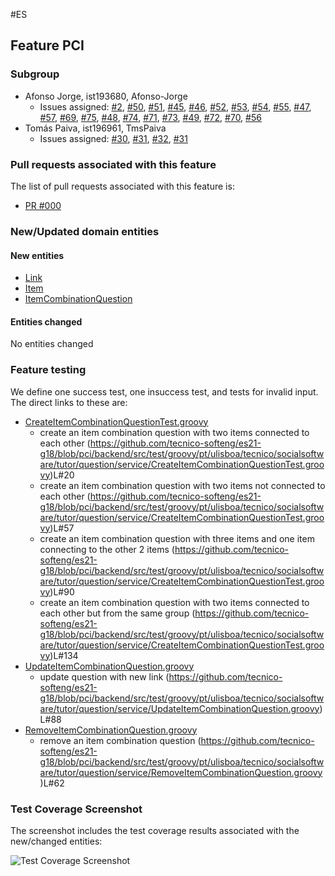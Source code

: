 #ES

## Feature PCI

### Subgroup
 - Afonso Jorge, ist193680, Afonso-Jorge
   + Issues assigned: [#2](https://github.com/tecnico-softeng/es21-g18/projects/4#card-57212066), [#50](https://github.com/tecnico-softeng/es21-g18/projects/4#card-57212230),
[#51](https://github.com/tecnico-softeng/es21-g18/projects/4#card-57212480),
[#45](https://github.com/tecnico-softeng/es21-g18/projects/4#card-57213071),
[#46](https://github.com/tecnico-softeng/es21-g18/projects/4#card-57214599),
[#52](https://github.com/tecnico-softeng/es21-g18/projects/4#card-57213100),
[#53](https://github.com/tecnico-softeng/es21-g18/projects/4#card-57213121),
[#54](https://github.com/tecnico-softeng/es21-g18/projects/4#card-57213495),
[#55](https://github.com/tecnico-softeng/es21-g18/projects/4#card-57213161),
[#47](https://github.com/tecnico-softeng/es21-g18/projects/4#card-57213564),
[#57](https://github.com/tecnico-softeng/es21-g18/projects/4#card-57213588),
[#69](https://github.com/tecnico-softeng/es21-g18/projects/4#card-57213598),
[#75](https://github.com/tecnico-softeng/es21-g18/projects/4#card-57213622),
[#48](https://github.com/tecnico-softeng/es21-g18/projects/4#card-57213639),
[#74](https://github.com/tecnico-softeng/es21-g18/projects/4#card-57213648),
[#71](https://github.com/tecnico-softeng/es21-g18/projects/4#card-57213851),
[#73](https://github.com/tecnico-softeng/es21-g18/projects/4#card-57213658),
[#49](https://github.com/tecnico-softeng/es21-g18/projects/4#card-57213875),
[#72](https://github.com/tecnico-softeng/es21-g18/projects/4#card-57213888),
[#70](https://github.com/tecnico-softeng/es21-g18/projects/4#card-57213908),
[#56](https://github.com/tecnico-softeng/es21-g18/projects/4#card-57214018)
 - Tomás Paiva, ist196961, TmsPaiva
   + Issues assigned: [#30](https://github.com/tecnico-softeng/es21-g18/projects/4#card-57212202), [#31](https://github.com/tecnico-softeng/es21-g18/projects/4#card-57213136),
[#32](https://github.com/tecnico-softeng/es21-g18/projects/4#card-57213149),
[#31](https://github.com/tecnico-softeng/es21-g18/projects/4#card-57213136)
 
### Pull requests associated with this feature

The list of pull requests associated with this feature is:

 - [PR #000](https://github.com)


### New/Updated domain entities

#### New entities
 - [Link](https://github.com/tecnico-softeng/es21-g18/blob/pci/backend/src/main/java/pt/ulisboa/tecnico/socialsoftware/tutor/question/domain/Link.java)
 - [Item](https://github.com/tecnico-softeng/es21-g18/blob/pci/backend/src/main/java/pt/ulisboa/tecnico/socialsoftware/tutor/question/domain/Item.java)
 - [ItemCombinationQuestion](https://github.com/tecnico-softeng/es21-g18/blob/pci/backend/src/main/java/pt/ulisboa/tecnico/socialsoftware/tutor/question/domain/ItemCombinationQuestion.java)

#### Entities changed
No entities changed
 
### Feature testing

We define one success test, one insuccess test, and tests for invalid input. The direct links to these are:

 - [CreateItemCombinationQuestionTest.groovy](https://github.com/tecnico-softeng/es21-g18/blob/pci/backend/src/test/groovy/pt/ulisboa/tecnico/socialsoftware/tutor/question/service/CreateItemCombinationQuestionTest.groovy)
	+ create an item combination question with two items connected to each other (https://github.com/tecnico-softeng/es21-g18/blob/pci/backend/src/test/groovy/pt/ulisboa/tecnico/socialsoftware/tutor/question/service/CreateItemCombinationQuestionTest.groovy)L#20
	+ create an item combination question with two items not connected to each other (https://github.com/tecnico-softeng/es21-g18/blob/pci/backend/src/test/groovy/pt/ulisboa/tecnico/socialsoftware/tutor/question/service/CreateItemCombinationQuestionTest.groovy)L#57
	+ create an item combination question with three items and one item connecting to the other 2 items (https://github.com/tecnico-softeng/es21-g18/blob/pci/backend/src/test/groovy/pt/ulisboa/tecnico/socialsoftware/tutor/question/service/CreateItemCombinationQuestionTest.groovy)L#90
	+ create an item combination question with two items connected to each other but from the same group (https://github.com/tecnico-softeng/es21-g18/blob/pci/backend/src/test/groovy/pt/ulisboa/tecnico/socialsoftware/tutor/question/service/CreateItemCombinationQuestionTest.groovy)L#134
- [UpdateItemCombinationQuestion.groovy](https://github.com/tecnico-softeng/es21-g18/blob/pci/backend/src/test/groovy/pt/ulisboa/tecnico/socialsoftware/tutor/question/service/UpdateItemCombinationQuestion.groovy)
	+ update question with new link (https://github.com/tecnico-softeng/es21-g18/blob/pci/backend/src/test/groovy/pt/ulisboa/tecnico/socialsoftware/tutor/question/service/UpdateItemCombinationQuestion.groovy)L#88
- [RemoveItemCombinationQuestion.groovy](https://github.com/tecnico-softeng/es21-g18/blob/pci/backend/src/test/groovy/pt/ulisboa/tecnico/socialsoftware/tutor/question/service/RemoveItemCombinationQuestion.groovy)
	+ remove an item combination question (https://github.com/tecnico-softeng/es21-g18/blob/pci/backend/src/test/groovy/pt/ulisboa/tecnico/socialsoftware/tutor/question/service/RemoveItemCombinationQuestion.groovy)L#62


### Test Coverage Screenshot

The screenshot includes the test coverage results associated with the new/changed entities:

![Test Coverage Screenshot](https://drive.google.com/file/d/1iLQr8C0I4lWdewjmo2MofnxSyYidgTuq/view?usp=sharing)
